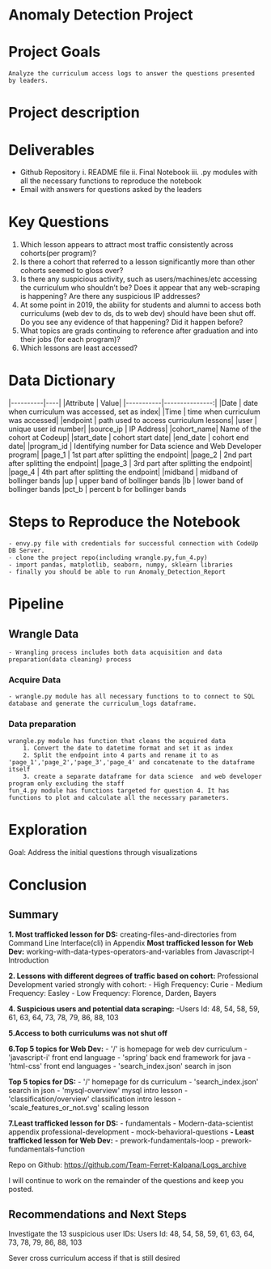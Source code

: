 # Anomaly Detection Project

# Project Goals
    Analyze the curriculum access logs to answer the questions presented by leaders.

# Project description

# Deliverables
- Github Repository
    i. README file
    ii. Final Notebook
    iii. .py modules with all the necessary functions to reproduce the notebook
- Email with answers for questions asked by the leaders

# Key Questions 
1. Which lesson appears to attract most traffic consistently across cohorts(per program)?
2. Is there a cohort that referred to a lesson significantly more than other cohorts seemed to gloss over?
4. Is there any suspicious activity, such as users/machines/etc accessing the curriculum who shouldn’t be? Does it appear that any web-scraping is happening? Are there any suspicious IP addresses? 
5. At some point in 2019, the ability for students and alumni to access both curriculums (web dev to ds, ds to web dev) should have been shut off. Do you see any evidence of that happening? Did it happen before?
6. What topics are grads continuing to reference after graduation and into their jobs (for each program)?
7. Which lessons are least accessed?


# Data Dictionary
 
|----------|----|
|Attribute | Value|
|-----------|---------------:|
|Date       | date when curriculum was accessed, set as index|
|Time       | time when curriculum was accessed|
|endpoint   | path used to access curriculum lessons|
|user       | unique user id number|
|source_ip  | IP Address|
|cohort_name| Name of the cohort at Codeup|
|start_date | cohort start date|
|end_date   | cohort end date|
|program_id | Identifying number for Data science and Web Developer program|
|page_1     | 1st part after splitting the endpoint|
|page_2     | 2nd part after splitting the endpoint|
|page_3     | 3rd part after splitting the endpoint|
|page_4     | 4th part after splitting the endpoint|
|midband    | midband of bollinger bands
|up         | upper band of bollinger bands
|lb         | lower band of bollinger bands
|pct_b      | percent b for bollinger bands


# Steps to Reproduce the Notebook
    - envy.py file with credentials for successful connection with CodeUp DB Server.
    - clone the project repo(including wrangle.py,fun_4.py)
    - import pandas, matplotlib, seaborn, numpy, sklearn libraries 
    - finally you should be able to run Anomaly_Detection_Report

# Pipeline

## Wrangle Data
    - Wrangling process includes both data acquisition and data preparation(data cleaning) process

### Acquire Data
    - wrangle.py module has all necessary functions to to connect to SQL database and generate the curriculum_logs dataframe.

### Data preparation
    wrangle.py module has function that cleans the acquired data
        1. Convert the date to datetime format and set it as index
        2. Split the endpoint into 4 parts and rename it to as 'page_1','page_2','page_3','page_4' and concatenate to the dataframe itself
        3. create a separate dataframe for data science  and web developer program only excluding the staff
    fun_4.py module has functions targeted for question 4. It has functions to plot and calculate all the necessary parameters.

# Exploration
Goal: Address the initial questions through visualizations 


# Conclusion
## Summary

**1. Most trafficked lesson for DS:**
creating-files-and-directories from Command Line Interface(cli) in Appendix
    **Most trafficked lesson for Web Dev:**
working-with-data-types-operators-and-variables from Javascript-I Introduction

**2. Lessons with different degrees of traffic based on cohort:**
Professional Development varied strongly with cohort:
    - High Frequency: Curie
    - Medium Frequency: Easley
    - Low Frequency: Florence, Darden, Bayers

**4. Suspicious users and potential data scraping:**
-Users Id: 48, 54, 58, 59, 61, 63, 64, 73, 78, 79, 86, 88, 103

**5.Access to both curriculums was not shut off**

**6.Top 5 topics for Web Dev:**
    - '/' is homepage for web dev curriculum
    - 'javascript-i' front end language
    - 'spring' back end framework for java
    - 'html-css' front end languages
    - 'search_index.json' search in json
    
**Top 5 topics for DS:**
    - '/' homepage for ds curriculum
    - 'search_index.json' search in json
    - 'mysql-overview' mysql intro lesson
    - 'classification/overview' classification intro lesson
    - 'scale_features_or_not.svg' scaling lesson

**7.Least trafficked lesson for DS:**
    - fundamentals 
    - Modern-data-scientist appendix professional-development 
    - mock-behavioral-questions
    **- Least trafficked lesson for Web Dev:**
    - prework-fundamentals-loop 
    - prework-fundamentals-function


Repo on Github: https://github.com/Team-Ferret-Kalpana/Logs_archive

I will continue to work on the remainder of the questions and keep you posted.

## Recommendations and Next Steps
Investigate the 13 suspicious user IDs:
Users Id: 48, 54, 58, 59, 61, 63, 64, 73, 78, 79, 86, 88, 103

Sever cross curriculum access if that is still desired